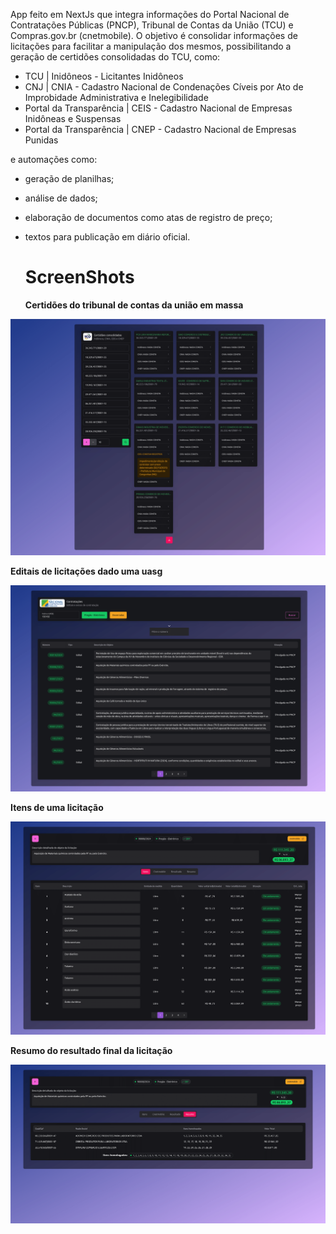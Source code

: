 App feito em NextJs que integra informações do Portal Nacional de Contratações Públicas (PNCP), Tribunal de Contas da União (TCU) e Compras.gov.br (cnetmobile). O objetivo é consolidar informações de licitações para facilitar a manipulação dos mesmos, possibilitando a geração de certidões consolidadas do TCU, como:

- TCU | Inidôneos - Licitantes Inidôneos		
- CNJ |	CNIA - Cadastro Nacional de Condenações Cíveis por Ato de Improbidade Administrativa e Inelegibilidade		
- Portal da Transparência	| CEIS - Cadastro Nacional de Empresas Inidôneas e Suspensas		
- Portal da Transparência | CNEP - Cadastro Nacional de Empresas Punidas

e automações como:

- geração de planilhas;
- análise de dados;
- elaboração de documentos como atas de registro de preço;
- textos para publicação em diário oficial.

  # ScreenShots


  **Certidões do tribunal de contas da união em massa**

![](ss/certidoes.png)


  **Editais de licitações dado uma uasg**

![](ss/editais.png)


  **Itens de uma licitação**

![](ss/itens.png)


  **Resumo do resultado final da licitação**

![](ss/resumo.png)
